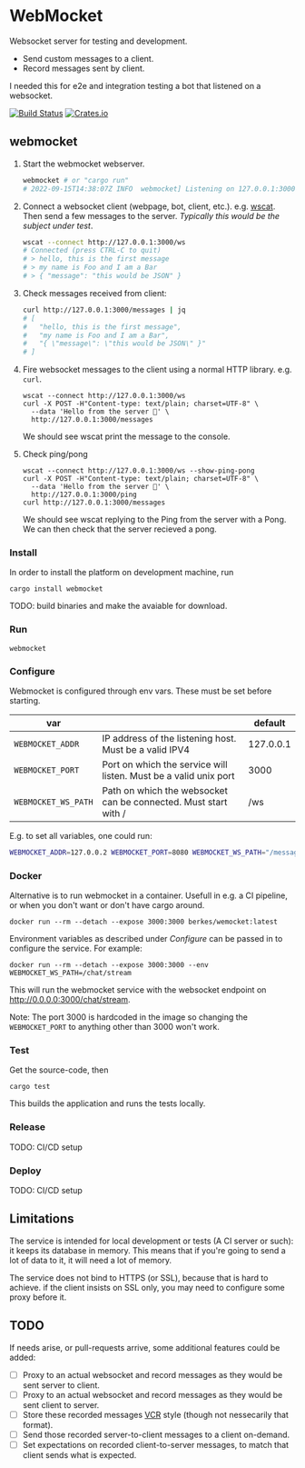 # WebMocket

Websocket server for testing and development.

* Send custom messages to a client.
* Record messages sent by client.

I needed this for e2e and integration testing a bot that listened on
a websocket.

[![Build Status](https://cloud.drone.io/api/badges/berkes/webmocket/status.svg?ref=refs/heads/main)](https://cloud.drone.io/berkes/webmocket)
[![Crates.io](https://img.shields.io/crates/d/webmocket)](https://crates.io/crates/webmocket)

## webmocket

1. Start the webmocket webserver.
    ```bash
    webmocket # or "cargo run"
    # 2022-09-15T14:38:07Z INFO  webmocket] Listening on 127.0.0.1:3000
    ```

2. Connect a websocket client (webpage, bot, client, etc.). e.g.
   [wscat](https://github.com/websockets/wscat). Then send a few messages to
   the server. *Typically this would be the subject under test*.
    ```bash
    wscat --connect http://127.0.0.1:3000/ws
    # Connected (press CTRL-C to quit)
    # > hello, this is the first message
    # > my name is Foo and I am a Bar
    # > { "message": "this would be JSON" }
    ```

3. Check messages received from client:
    ```bash
    curl http://127.0.0.1:3000/messages | jq
    # [
    #   "hello, this is the first message",
    #   "my name is Foo and I am a Bar",
    #   "{ \"message\": \"this would be JSON\" }"
    # ]
    ```

4. Fire websocket messages to the client using a normal HTTP library. e.g. `curl`.
    ```
    wscat --connect http://127.0.0.1:3000/ws
    curl -X POST -H"Content-type: text/plain; charset=UTF-8" \
      --data 'Hello from the server 👋' \
      http://127.0.0.1:3000/messages
    ```
    We should see wscat print the message to the console.

6. Check ping/pong
    ```
    wscat --connect http://127.0.0.1:3000/ws --show-ping-pong
    curl -X POST -H"Content-type: text/plain; charset=UTF-8" \
      --data 'Hello from the server 👋' \
      http://127.0.0.1:3000/ping
    curl http://127.0.0.1:3000/messages
    ```
    We should see wscat replying to the Ping from the server with a Pong.
    We can then check that the server recieved a pong.

### Install

In order to install the platform on development machine, run

    cargo install webmocket

TODO: build binaries and make the avaiable for download.

### Run

    webmocket


### Configure

Webmocket is configured through env vars. These must be set before starting.

| var     |          | default |
|---------|----------|---------|
| `WEBMOCKET_ADDR` | IP address of the listening host. Must be a valid IPV4 | 127.0.0.1 |
| `WEBMOCKET_PORT` | Port on which the service will listen. Must be a valid unix port | 3000 |
| `WEBMOCKET_WS_PATH` | Path on which the websocket can be connected. Must start with / | /ws |

E.g. to set all variables, one could run:
```bash
WEBMOCKET_ADDR=127.0.0.2 WEBMOCKET_PORT=8080 WEBMOCKET_WS_PATH="/messages/user" cargo run
```

### Docker

Alternative is to run webmocket in a container. Usefull in e.g. a CI pipeline,
or when you don't want or don't have cargo around.

`docker run --rm --detach --expose 3000:3000 berkes/wemocket:latest`

Environment variables as described under *Configure* can be passed in to
configure the service. For example:

`docker run --rm --detach --expose 3000:3000 --env WEBMOCKET_WS_PATH=/chat/stream`

This will run the webmocket service with the websocket endpoint on
http://0.0.0.0:3000/chat/stream.

Note: The port 3000 is hardcoded in the image so changing the `WEBMOCKET_PORT`
to anything other than 3000 won't work.

### Test

Get the source-code, then

    cargo test

This builds the application and runs the tests locally.

### Release

TODO: CI/CD setup

### Deploy

TODO: CI/CD setup

## Limitations

The service is intended for local development or tests (A CI server or such):
it keeps its database in memory. This means that if you're going to send a lot
of data to it, it will need a lot of memory.

The service does not bind to HTTPS (or SSL), because that is hard to achieve.
if the client insists on SSL only, you may need to configure some proxy before
it.

## TODO

If needs arise, or pull-requests arrive, some additional features could be added:

* [ ] Proxy to an actual websocket and record messages as they would be sent server to client.
* [ ] Proxy to an actual websocket and record messages as they would be sent client to server.
* [ ] Store these recorded messages [VCR](https://github.com/vcr/vcr) style (though not nessecarily that format).
* [ ] Send those recorded server-to-client messages to a client on-demand.
* [ ] Set expectations on recorded client-to-server messages, to match that client sends what is expected.
